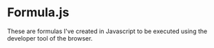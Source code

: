 # Formula.js
These are formulas I've created in Javascript to be executed using the developer tool of the browser. 
